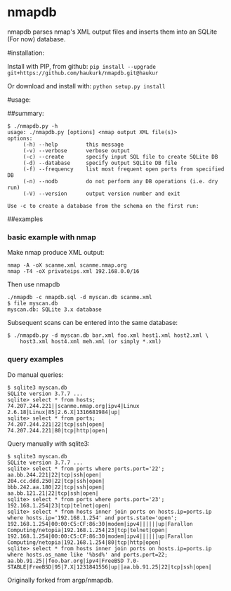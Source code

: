 nmapdb
====================

nmapdb parses nmap's XML output files and inserts them into an SQLite (For now) database.

#installation:

Install with PIP, from github:
```pip install --upgrade git+https://github.com/haukurk/nmapdb.git@haukur```

Or download and install with:
```python setup.py install```

#usage:

##summary:
```
$ ./nmapdb.py -h
usage: ./nmapdb.py [options] <nmap output XML file(s)>
options:
     (-h) --help         this message
     (-v) --verbose      verbose output
     (-c) --create       specify input SQL file to create SQLite DB
     (-d) --database     specify output SQLite DB file
     (-f) --frequency    list most frequent open ports from specified DB
     (-n) --nodb         do not perform any DB operations (i.e. dry run)
     (-V) --version      output version number and exit

Use -c to create a database from the schema on the first run:
```

##examples

### basic example with nmap

Make nmap produce XML output:
```
nmap -A -oX scanme.xml scanme.nmap.org
nmap -T4 -oX privateips.xml 192.168.0.0/16
```

Then use nmapdb
```
./nmapdb -c nmapdb.sql -d myscan.db scanme.xml
$ file myscan.db
myscan.db: SQLite 3.x database
```

Subsequent scans can be entered into the same database:
```
$ ./nmapdb.py -d myscan.db bar.xml foo.xml host1.xml host2.xml \
    host3.xml host4.xml meh.xml (or simply *.xml)
```

### query examples

Do manual queries:

```
$ sqlite3 myscan.db
SQLite version 3.7.7 ...
sqlite> select * from hosts;
74.207.244.221||scanme.nmap.org|ipv4|Linux 2.6.18|Linux|85|2.6.X|1316681984|up|
sqlite> select * from ports;
74.207.244.221|22|tcp|ssh|open|
74.207.244.221|80|tcp|http|open|
```

Query manually with sqlite3:

```
$ sqlite3 myscan.db
SQLite version 3.7.7 ...
sqlite> select * from ports where ports.port='22';
aa.bb.244.221|22|tcp|ssh|open|
204.cc.ddd.250|22|tcp|ssh|open|
bbb.242.aa.180|22|tcp|ssh|open|
aa.bb.121.21|22|tcp|ssh|open|
sqlite> select * from ports where ports.port='23';
192.168.1.254|23|tcp|telnet|open|
sqlite> select * from hosts inner join ports on hosts.ip=ports.ip where hosts.ip='192.168.1.254' and ports.state='open';
192.168.1.254|00:00:C5:CF:86:30|modem|ipv4||||||up|Farallon Computing/netopia|192.168.1.254|23|tcp|telnet|open|
192.168.1.254|00:00:C5:CF:86:30|modem|ipv4||||||up|Farallon Computing/netopia|192.168.1.254|80|tcp|http|open|
sqlite> select * from hosts inner join ports on hosts.ip=ports.ip where hosts.os_name like '%bsd%' and ports.port=22;
aa.bb.91.25||foo.bar.org|ipv4|FreeBSD 7.0-STABLE|FreeBSD|95|7.X|1231841556|up||aa.bb.91.25|22|tcp|ssh|open|
```

Originally forked from argp/nmapdb.

